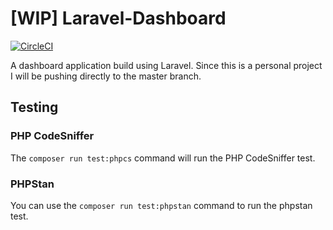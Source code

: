 # [WIP] Laravel-Dashboard

[![CircleCI](https://circleci.com/gh/melvinversluijs/Laravel-Dashboard/tree/master.svg?style=shield)](https://circleci.com/gh/melvinversluijs/Laravel-Dashboard/tree/master)

A dashboard application build using Laravel. Since this is a personal project I will be pushing
directly to the master branch.

## Testing

### PHP CodeSniffer

The `composer run test:phpcs` command will run the PHP CodeSniffer test.

### PHPStan

You can use the `composer run test:phpstan` command to run the phpstan test.
